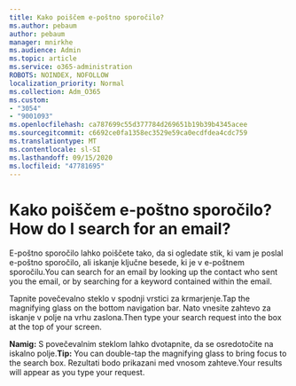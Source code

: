 ```yaml
---
title: Kako poiščem e-poštno sporočilo?
ms.author: pebaum
author: pebaum
manager: mnirkhe
ms.audience: Admin
ms.topic: article
ms.service: o365-administration
ROBOTS: NOINDEX, NOFOLLOW
localization_priority: Normal
ms.collection: Adm_O365
ms.custom:
- "3054"
- "9001093"
ms.openlocfilehash: ca787699c55d377784d269651b19b39b4345acee
ms.sourcegitcommit: c6692ce0fa1358ec3529e59ca0ecdfdea4cdc759
ms.translationtype: MT
ms.contentlocale: sl-SI
ms.lasthandoff: 09/15/2020
ms.locfileid: "47781695"
---
```

# <a name="how-do-i-search-for-an-email"></a><span data-ttu-id="ba0df-102">Kako poiščem e-poštno sporočilo?</span><span class="sxs-lookup"><span data-stu-id="ba0df-102">How do I search for an email?</span></span>

<span data-ttu-id="ba0df-103">E-poštno sporočilo lahko poiščete tako, da si ogledate stik, ki vam je poslal e-poštno sporočilo, ali iskanje ključne besede, ki je v e-poštnem sporočilu.</span><span class="sxs-lookup"><span data-stu-id="ba0df-103">You can search for an email by looking up the contact who sent you the email, or by searching for a keyword contained within the email.</span></span>

<span data-ttu-id="ba0df-104">Tapnite povečevalno steklo v spodnji vrstici za krmarjenje.</span><span class="sxs-lookup"><span data-stu-id="ba0df-104">Tap the magnifying glass on the bottom navigation bar.</span></span> <span data-ttu-id="ba0df-105">Nato vnesite zahtevo za iskanje v polje na vrhu zaslona.</span><span class="sxs-lookup"><span data-stu-id="ba0df-105">Then type your search request into the box at the top of your screen.</span></span> 

<span data-ttu-id="ba0df-106">**Namig:** S povečevalnim steklom lahko dvotapnite, da se osredotočite na iskalno polje.</span><span class="sxs-lookup"><span data-stu-id="ba0df-106">**Tip:** You can double-tap the magnifying glass to bring focus to the search box.</span></span> <span data-ttu-id="ba0df-107">Rezultati bodo prikazani med vnosom zahteve.</span><span class="sxs-lookup"><span data-stu-id="ba0df-107">Your results will appear as you type your request.</span></span> 
